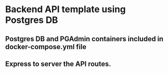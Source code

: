 # Backend API template using Postgres DB

## Postgres DB and PGAdmin containers included in docker-compose.yml file

## Express to server the API routes.
